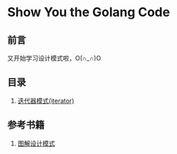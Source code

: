 # Show You the Golang Code

## 前言 
又开始学习设计模式啦，O(∩_∩)O

## 目录
1. [迭代器模式(iterator)](https://github.com/aQuaYi/DesignModel/tree/master/Iterator)

## 参考书籍
1. [图解设计模式](https://book.douban.com/subject/26933281/)

